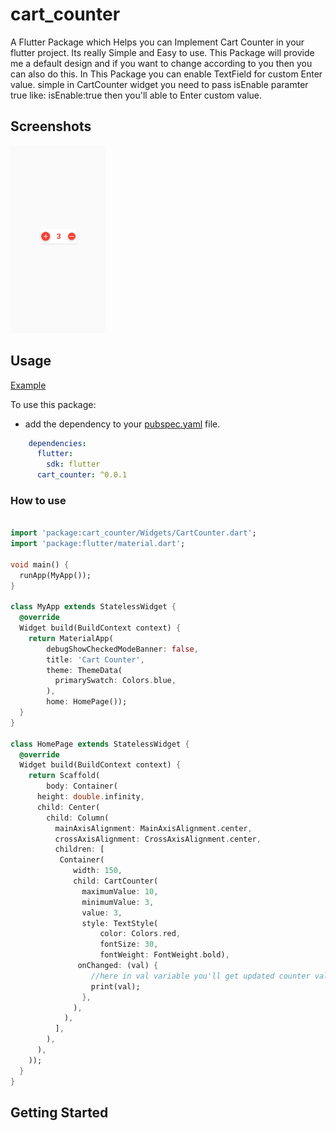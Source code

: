 # cart_counter

A Flutter Package which Helps you can Implement Cart Counter in your flutter project. Its really Simple and Easy to use. This Package will provide me a default design and if you want to change according to you then you can also do this. In This Package you can enable TextField for custom Enter value. simple in CartCounter widget you need to pass isEnable paramter true like: isEnable:true then you'll able to Enter custom value.

## Screenshots

<img src="cart_counter.jpg" height="300em" />

## Usage
[Example](https://github.com/chandan123-pradhan/cart_counter/blob/main/example/main.dart)

To use this package:

* add the dependency to your [pubspec.yaml](https://github.com/chandan123-pradhan/cart_counter/blob/main/pubspec.yaml) file.

```yaml
    dependencies:
      flutter:
        sdk: flutter
      cart_counter: ^0.0.1
```

### How to use

```dart
  
import 'package:cart_counter/Widgets/CartCounter.dart';
import 'package:flutter/material.dart';

void main() {
  runApp(MyApp());
}

class MyApp extends StatelessWidget {
  @override
  Widget build(BuildContext context) {
    return MaterialApp(
        debugShowCheckedModeBanner: false,
        title: 'Cart Counter',
        theme: ThemeData(
          primarySwatch: Colors.blue,
        ),
        home: HomePage());
  }
}

class HomePage extends StatelessWidget {
  @override
  Widget build(BuildContext context) {
    return Scaffold(
        body: Container(
      height: double.infinity,
      child: Center(
        child: Column(
          mainAxisAlignment: MainAxisAlignment.center,
          crossAxisAlignment: CrossAxisAlignment.center,
          children: [
           Container(
              width: 150,
              child: CartCounter(
                maximumValue: 10,
                minimumValue: 3,
                value: 3,
                style: TextStyle(
                    color: Colors.red,
                    fontSize: 30,
                    fontWeight: FontWeight.bold),
               onChanged: (val) {
                  //here in val variable you'll get updated counter value.
                  print(val);
                },
              ),
            ),
          ],
        ),
      ),
    ));
  }
}


```

## Getting Started
